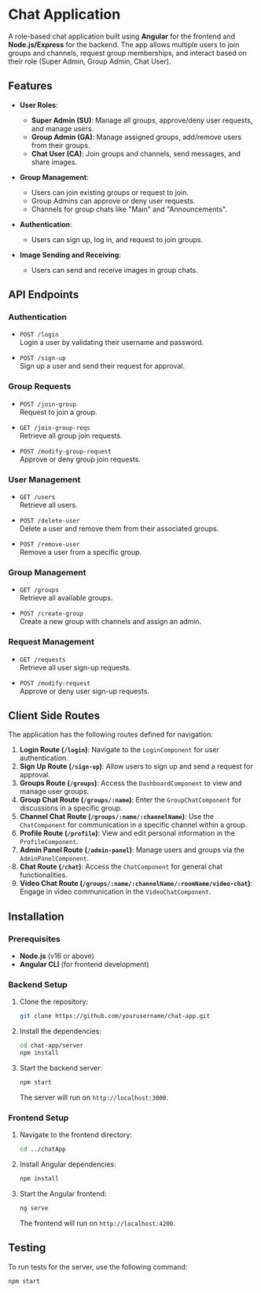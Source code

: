 # Chat Application

A role-based chat application built using **Angular** for the frontend and **Node.js/Express** for the backend. The app allows multiple users to join groups and channels, request group memberships, and interact based on their role (Super Admin, Group Admin, Chat User).

## Features

- **User Roles**:

  - **Super Admin (SU)**: Manage all groups, approve/deny user requests, and manage users.
  - **Group Admin (GA)**: Manage assigned groups, add/remove users from their groups.
  - **Chat User (CA)**: Join groups and channels, send messages, and share images.

- **Group Management**:

  - Users can join existing groups or request to join.
  - Group Admins can approve or deny user requests.
  - Channels for group chats like "Main" and "Announcements".

- **Authentication**:

  - Users can sign up, log in, and request to join groups.

- **Image Sending and Receiving**:
  - Users can send and receive images in group chats.

## API Endpoints

### Authentication

- `POST /login`  
  Login a user by validating their username and password.

- `POST /sign-up`  
  Sign up a user and send their request for approval.

### Group Requests

- `POST /join-group`  
  Request to join a group.

- `GET /join-group-reqs`  
  Retrieve all group join requests.

- `POST /modify-group-request`  
  Approve or deny group join requests.

### User Management

- `GET /users`  
  Retrieve all users.

- `POST /delete-user`  
  Delete a user and remove them from their associated groups.

- `POST /remove-user`  
  Remove a user from a specific group.

### Group Management

- `GET /groups`  
  Retrieve all available groups.

- `POST /create-group`  
  Create a new group with channels and assign an admin.

### Request Management

- `GET /requests`  
  Retrieve all user sign-up requests.

- `POST /modify-request`  
  Approve or deny user sign-up requests.

## Client Side Routes

The application has the following routes defined for navigation:

1. **Login Route (`/login`)**: Navigate to the `LoginComponent` for user authentication.
2. **Sign Up Route (`/sign-up`)**: Allow users to sign up and send a request for approval.
3. **Groups Route (`/groups`)**: Access the `DashboardComponent` to view and manage user groups.
4. **Group Chat Route (`/groups/:name`)**: Enter the `GroupChatComponent` for discussions in a specific group.
5. **Channel Chat Route (`/groups/:name/:channelName`)**: Use the `ChatComponent` for communication in a specific channel within a group.
6. **Profile Route (`/profile`)**: View and edit personal information in the `ProfileComponent`.
7. **Admin Panel Route (`/admin-panel`)**: Manage users and groups via the `AdminPanelComponent`.
8. **Chat Route (`/chat`)**: Access the `ChatComponent` for general chat functionalities.
9. **Video Chat Route (`/groups/:name/:channelName/:roomName/video-chat`)**: Engage in video communication in the `VideoChatComponent`.

## Installation

### Prerequisites

- **Node.js** (v16 or above)
- **Angular CLI** (for frontend development)

### Backend Setup

1. Clone the repository:
   ```bash
   git clone https://github.com/yourusername/chat-app.git
   ```
2. Install the dependencies:
   ```bash
   cd chat-app/server
   npm install
   ```
3. Start the backend server:
   ```bash
   npm start
   ```
   The server will run on `http://localhost:3000`.

### Frontend Setup

1. Navigate to the frontend directory:
   ```bash
   cd ../chatApp
   ```
2. Install Angular dependencies:
   ```bash
   npm install
   ```
3. Start the Angular frontend:
   ```bash
   ng serve
   ```
   The frontend will run on `http://localhost:4200`.

## Testing

To run tests for the server, use the following command:

```bash
npm start
```
